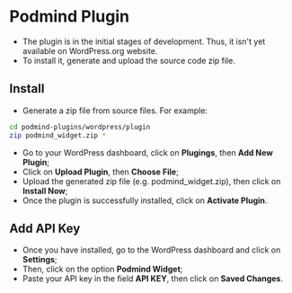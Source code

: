 # Podmind Plugin

- The plugin is in the initial stages of development. Thus, it isn't yet available on WordPress.org website.
- To install it, generate and upload the source code zip file.

## Install

- Generate a zip file from source files. For example:
```bash
cd podmind-plugins/wordpress/plugin
zip podmind_widget.zip *
```
- Go to your WordPress dashboard, click on **Plugings**, then **Add New Plugin**;
- Click on **Upload Plugin**, then **Choose File**;
- Upload the generated zip file (e.g. podmind_widget.zip), then click on **Install Now**;
- Once the plugin is successfully installed, click on **Activate Plugin**.

## Add API Key

- Once you have installed, go to the WordPress dashboard and click on **Settings**;
- Then, click on the option **Podmind Widget**;
- Paste your API key in the field **API KEY**, then click on **Saved Changes**.
